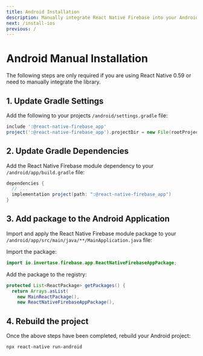 ```yaml
---
title: Android Installation
description: Manually integrate React Native Firebase into your Android application.
next: /install-ios
previous: /
---
```


# Android Manual Installation

The following steps are only required if you are using React Native  0.59 or need to manually integrate the library.

## 1. Update Gradle Settings

Add the following to your projects `/android/settings.gradle` file:

```groovy
include ':@react-native-firebase_app'
project(':@react-native-firebase_app').projectDir = new File(rootProject.projectDir, './../node_modules/@react-native-firebase/app/android')
```

## 2. Update Gradle Dependencies

Add the React Native Firebase module dependency to your `/android/app/build.gradle` file:

```groovy
dependencies {
  // ...
  implementation project(path: ":@react-native-firebase_app")
}
```

## 3. Add package to the Android Application

Import and apply the React Native Firebase module package to your `/android/app/src/main/java/**/MainApplication.java` file:

Import the package:

```java
import io.invertase.firebase.app.ReactNativeFirebaseAppPackage;
```

Add the package to the registry:

```java
protected List<ReactPackage> getPackages() {
  return Arrays.asList(
    new MainReactPackage(),
    new ReactNativeFirebaseAppPackage(),
```

## 4. Rebuild the project

Once the above steps have been completed, rebuild your Android project:

```bash
npx react-native run-android
```
